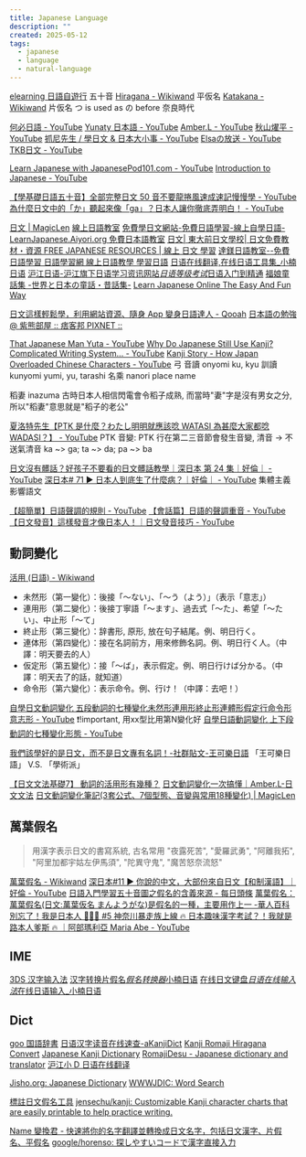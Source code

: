 ```yaml
---
title: Japanese Language
description: ""
created: 2025-05-12
tags:
  - japanese
  - language
  - natural-language
---
```


[elearning 日語自遊行](http://www.rthk.org.hk/elearning/gogojapan/pronoun.html) 五十音
[Hiragana - Wikiwand](https://www.wikiwand.com/en/Hiragana) 平仮名
[Katakana - Wikiwand](https://www.wikiwand.com/en/Katakana) 片仮名
つ is used as の before 奈良時代

[何必日語 - YouTube](https://www.youtube.com/channel/UCZ5Wn4ss81cVKSk74Duv2BA)
[Yunaty 日本語 - YouTube](https://www.youtube.com/channel/UCeKUWJFqZa7rR4G_NLnV_9g)
[Amber.L - YouTube](https://www.youtube.com/channel/UChoW8T205pVdvex0e5wHi2Q)
[秋山燿平 - YouTube](https://www.youtube.com/c/YoheiAkiyama)
[抓尼先生 / 學日文 & 日本大小事 - YouTube](https://www.youtube.com/@johnysensei)
[Elsaの放送 - YouTube](https://www.youtube.com/@ElsaJapanese)
[TKB日文 - YouTube](https://www.youtube.com/playlist?list=PLb64h4LM_5_npLO3yyfVhp5z3oS1hnryP)

[Learn Japanese with JapanesePod101.com - YouTube](https://www.youtube.com/@JapanesePod10尸尸)
[Introduction to Japanese - YouTube](https://www.youtube.com/playlist?list=PLPSfPyOOcp3SyG326n_7q10fJgq-GloTa)

[【學基礎日語五十音】全部完整日文 50 音不要龍捲風速成速記慢慢學 - YouTube](https://www.youtube.com/watch?v=rJSv48e7nUw)
[為什麼日文中的「か」聽起來像「ga」？日本人讓你徹底弄明白！ - YouTube](https://www.youtube.com/watch?v=WOscODPNytM)

[日文 | MagicLen](http://magiclen.org/category/major-artical/social-life/natural-language/japanese/)
[線上日語教室](http://www.linguist.com.tw/JAPClass/default.htm)
[免費學日文網站-免費日語學習-線上自學日語-LearnJapanese.Aiyori.org 免費日本語教室](http://www.learnjapanese.aiyori.org/index.html)
[日文| 東大前日文學校| 日文免費教材・資源 FREE JAPANESE RESOURCES | 線上 日文 學習](http://www.todaimae-japanese.com/)
[達鎂日語教室--免費日語學習 日語學習網 線上日語教學 學習日語](http://www.perfect168.com.tw/japanese/)
[日语在线翻译,在线日语工具集\_小楠日语](http://o-oo.net.cn/)
[沪江日语-沪江旗下日语学习资讯网站*日语等级考试*日语入门到精通](http://jp.hjenglish.com/)
[福娘童話集 -世界と日本の童話・昔話集-](http://hukumusume.com/DOUWA/)
[Learn Japanese Online The Easy And Fun Way](https://www.nihongomaster.com/)

[日文這樣輕鬆學，利用網站資源、隨身 App 變身日語達人 - Qooah](http://qooah.com/2014/03/20/learn-japanese-from-web-and-apps-for-free-of-charge/)
[日本語の勉強 @ 紫熊部屋 :: 痞客邦 PIXNET ::](http://murasakikuma.pixnet.net/blog/category/2133142)

[That Japanese Man Yuta - YouTube](https://www.youtube.com/channel/UCn7LyBvG5LEBXK9I4W5dGdA)
[Why Do Japanese Still Use Kanji? Complicated Writing System... - YouTube](https://www.youtube.com/watch?v=O27TgLW6pCU)
[Kanji Story - How Japan Overloaded Chinese Characters - YouTube](https://www.youtube.com/watch?v=CF3MRMBjd20)
弓
音讀 onyomi ku, kyu
訓讀 kunyomi yumi, yu, tarashi
名乘 nanori place name

稻妻 inazuma
古時日本人相信閃電會令稻子成熟, 而當時"妻"字是沒有男女之分, 所以"稻妻"意思就是"稻子的老公"

[夏洛特先生【PTK 是什麼？わたし明明就應該唸 WATASI 為甚麼大家都唸 WADASI？】 - YouTube](https://www.youtube.com/watch?v=RSVzBza6rTs)
PTK 音變: PTK 行在第二三音節會發生音變, 清音 -> 不送氣清音
ka ~> ga; ta ~> da; pa ~> ba

[日文沒有髒話？好孩子不要看的日文髒話教學｜深日本 第 24 集｜好倫｜ - YouTube](https://www.youtube.com/watch?v=TBVywz2zTfA)
[深日本# 71 ▶ 日本人到底生了什麼病？｜好倫｜ - YouTube](https://www.youtube.com/watch?v=TCpcQUMOXLA) 集體主義影響語文

[【超簡單】日語聲調的規則 - YouTube](https://www.youtube.com/watch?v=loWGAbvYUiI)
[【會話篇】日語的聲調重音 - YouTube](https://www.youtube.com/watch?v=PInYR7ZBRAQ)
[【日文發音】這樣發音才像日本人！｜日文發音技巧 - YouTube](https://www.youtube.com/watch?v=Hd4s7mcGEdY)

## 動詞變化

[活用 (日語) - Wikiwand](<https://www.wikiwand.com/zh/%E6%B4%BB%E7%94%A8_(%E6%97%A5%E8%AA%9E)>)

- 未然形（第一變化）：後接「〜ない」、「〜う（よう）」（表示「意志」）
- 連用形（第二變化）：後接丁寧語「～ます」、過去式「〜た」、希望「〜たい」、中止形「～て」
- 終止形（第三變化）：辞書形, 原形, 放在句子結尾。例、明日行く。
- 連体形（第四變化）：接在名詞前方，用來修飾名詞。例、明日行く人。（中譯：明天要去的人）
- 仮定形（第五變化）：接「〜ば」，表示假定。例、明日行けば分かる。（中譯：明天去了的話，就知道）
- 命令形（第六變化）：表示命令。例、行け！（中譯：去吧！）

[自學日文動詞變化 五段動詞的七種變化未然形連用形終止形連體形假定行命令形意志形 - YouTube](https://www.youtube.com/watch?v=VSEpxaHY_CU) ❗!important, 用xx型比用第N變化好
[自學日語動詞變化 上下段動詞的七種變化形態 - YouTube](https://www.youtube.com/watch?v=x8wMjDiKqz0)

[我們該學好的是日文，而不是日文專有名詞！-社群貼文-王可樂日語](https://colanekojp.com.tw/classroom_detail/57) 「王可樂日語」 V.S. 「學術派」

[【日文文法基礎7】 動詞的活用形有幾種？](https://hkotakujapanese.com/%E6%97%A5%E6%96%87%E6%96%87%E6%B3%95%E5%9F%BA%E7%A4%8E7-%E5%8B%95%E8%A9%9E%E7%9A%84%E6%B4%BB%E7%94%A8%E5%BD%A2%E6%9C%89%E5%B9%BE%E7%A8%AE%EF%BC%9F/)
[日文動詞變化一次搞懂｜Amber.L-日文文法](https://www.lemonstera.com/doc/5e9232c6f24efdc03f7266f4a393e199)
[日文動詞變化筆記(3套公式、7個型態、音變與常用18種變化) | MagicLen](https://magiclen.org/jp-lang-verb/)

## 萬葉假名

> 用漢字表示日文的書寫系統, 古名常用 "夜露死苦", "愛羅武勇", "阿離我拓", "阿里加都宇姑左伊馬須", "陀異守鬼", "魔苦怒奈流怒"

[萬葉假名 - Wikiwand](https://www.wikiwand.com/zh/%E8%90%AC%E8%91%89%E5%81%87%E5%90%8D)
[深日本#11 ▶ 你說的中文，大部份來自日文【和制漢語】｜好倫 - YouTube](https://www.youtube.com/watch?v=-pg1EYuLTME)
[日語入門學習五十音圖之假名的含義來源 - 每日頭條](https://kknews.cc/culture/3e2bea.html)
[萬葉假名：萬葉假名(日文:萬葉仮名 まんようがな)是假名的一種，主要用作上一 -華人百科](https://www.itsfun.com.tw/%E8%90%AC%E8%91%89%E5%81%87%E5%90%8D/wiki-5352427-9369107)
[別忘了！我是日本人 👩‍🏫🌸 #5 神奈川暴走族上線 🔥 日本趣味漢字考試？！我就是路本人爹斯 🔥 ｜阿部瑪利亞 Maria Abe - YouTube](https://www.youtube.com/watch?v=hPnxVC5o018)

## IME

[3DS 汉字输入法](http://3ds.tgbus.com/ime.shtml)
[汉字转换片假名*假名转换器*小楠日语](http://o-oo.net.cn/hiragana/)
[在线日文键盘*日语在线输入法*在线日语输入\_小楠日语](http://o-oo.net.cn/keyboard/)

## Dict

[goo 国語辞書](https://dictionary.goo.ne.jp/jn/)
[日语汉字读音在线速查-aKanjiDict](http://akanjidict.org/mq.php)
[Kanji Romaji Hiragana Convert](http://nihongo.j-talk.com/)
[Japanese Kanji Dictionary](http://www.saiga-jp.com/kanji_dictionary.html)
[RomajiDesu - Japanese dictionary and translator](http://www.romajidesu.com/)
[沪江小 D 日语在线翻译](http://dict.hjenglish.com/jp/jc/)

[Jisho.org: Japanese Dictionary](http://jisho.org/)
[WWWJDIC: Word Search](http://nihongo.monash.edu/cgi-bin/wwwjdic?1C)

[標註日文假名工具](https://www.jcinfo.net/zh-hant/tools/kana)
[jensechu/kanji: Customizable Kanji character charts that are easily printable to help practice writing.](https://github.com/jensechu/kanji)

[Name 變換君 - 快速將你的名字翻譯並轉換成日文名字，包括日文漢字、片假名、平假名](http://namehenkan.com/tw)
[google/horenso: 探しやすいコードで漢字直接入力](https://github.com/google/horenso)
